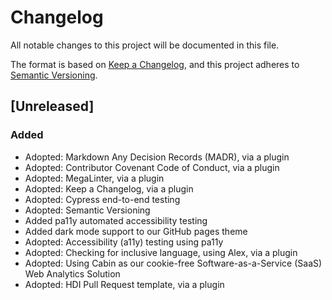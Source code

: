 # Changelog

All notable changes to this project will be documented in this file.

The format is based on [Keep a Changelog](https://keepachangelog.com/en/1.0.0/),
and this project adheres to [Semantic Versioning](https://semver.org/spec/v2.0.0.html).

## [Unreleased]

### Added

- Adopted: Markdown Any Decision Records (MADR), via a plugin
- Adopted: Contributor Covenant Code of Conduct, via a plugin
- Adopted: MegaLinter, via a plugin
- Adopted: Keep a Changelog, via a plugin
- Adopted: Cypress end-to-end testing
- Adopted: Semantic Versioning
- Added pa11y automated accessibility testing
- Added dark mode support to our GitHub pages theme
- Adopted: Accessibility (a11y) testing using pa11y
- Adopted: Checking for inclusive language, using Alex, via a plugin
- Adopted: Using Cabin as our cookie-free Software-as-a-Service (SaaS) Web Analytics Solution
- Adopted: HDI Pull Request template, via a plugin
